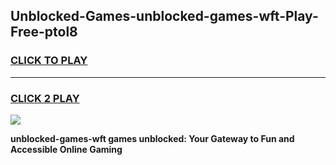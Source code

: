
## Unblocked-Games-unblocked-games-wft-Play-Free-ptol8
<h3>
<a href="https://premium76.site?title=unblocked-games-wft&ref=23A">CLICK TO PLAY</a></h3>
<hr>

<h3>
<a href="https://premium76.site?title=unblocked-games-wft&ref=23A">CLICK 2 PLAY</a>
  
</h3>

<a href="https://premium76.site?title=unblocked-games-wft&ref=23A"><img src="https://clearcache.store/games.png"></a>


**unblocked-games-wft games unblocked: Your Gateway to Fun and Accessible Online Gaming**
